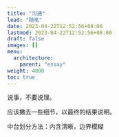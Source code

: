 ```yaml
---
title: "沟通"
lead: "随笔"
date: 2023-04-22T12:52:56+08:00
lastmod: 2023-04-22T12:52:56+08:00
draft: false
images: []
menu:
  architecture:
    parent: "essay"
weight: 4000
toc: true
---
```


说事，不要说理。

应该撇去一些细节，以最终的结果说明。

中台划分方法：内含清晰，边界模糊
